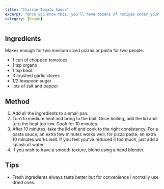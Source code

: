 ```yaml
---
title: "Italian Tomato Sauce"
excerpt: "Once you know this, you’ll have dozens of recipes under your belt."
category: [Vegan]
---
```


## Ingredients

Makes enough for two medium sized pizzas or pasta for two people.  

- 1 can of chopped tomatoes
- 1 tsp organo
- 1 tsp basil
- 3 crushed garlic cloves
- 1/2 teaspoon sugar
- lots of salt and pepper

## Method

1. Add all the ingredients to a small pan.
2. Turn to medium heat and bring to the boil. Once boiling, add the lid and turn the heat too low. Cook for 10 minutes.
3. After 10 minutes, take the lid off and cook to the right consistency. For a pasta sauce, an extra few minutes works well, for pizza paste, an extra 10 minutes works well. If you feel you’ve reduced it too much, just add a splash of water.
4. If you wish to have a smooth texture, blend using a hand blender.

## Tips

- Fresh ingredients always taste better but for convenience I normally use dried ones.
